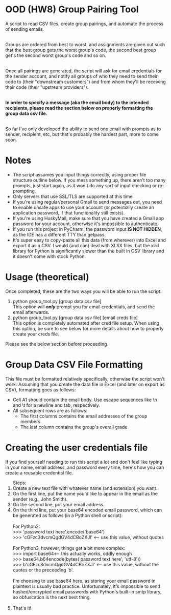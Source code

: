 <h1>OOD (HW8) Group Pairing Tool</h1>
A script to read CSV files, create group pairings, and automate the process of sending emails.
<br/><br/>

Groups are ordered from best to worst, and assignments are given out such that the best group gets the worst group's code, the second best group get's the second worst group's code and so on.
<br/><br/>

Once all pairings are generated, the script will ask for email credentials for the sender account, and notify all groups of who they need to send their code to (their "downstream customers") and from whom they'll be receiving their code (their "upstream providers").
<br/><br/>

<b>In order to specify a message (aka the email body) to the intended recipients, please read the section below on properly formatting the group data csv file.</b>
<br/><br/>

So far I've only developed the ability to send one email with prompts as to sender, recipient, etc, but that's probably the hardest part, more to come soon.

<h1>Notes</h1>
<ul>
    <li>The script assumes you input things correctly, using proper file structure outline below. If you mess something up, there aren't too many prompts, just start again, as it won't do any sort of input checking or re-prompting.</li>
    <li>Only servers that use SSL/TLS are supported at this time.</li>
    <li>If you're using regular/personal Gmail to send messages out, you need to enable unsafe apps to use your account (or potentially create an application password, if that functionality still exists).</li>
    <li>If you're using HuskyMail, make sure that you have created a Gmail app password for your account, otherwise it's impossible to authenticate.</li>
    <li>If you run this project in PyCharm, the password input <b>IS NOT HIDDEN</b>, as the IDE has a different TTY than getpass.</li>
    <li>It's super easy to copy-paste all this data (from wherever) into Excel and export it as a CSV. I would (and can) deal with XLSX files, but the xlrd library for Python is significantly slower than the built in CSV library and it doesn't come with stock Python.</li>
</ul>

<h1>Usage (theoretical)</h1>
Once completed, these are the two ways you will be able to run the script:
<ol>
    <li>python group_tool.py [group data csv file]</li>
    This option will <b><i>only</i></b> prompt you for email credentials, and send the email afterwards.
    <li>python group_tool.py [group data csv file] [email creds file]</li>
    This option is completely automated after cred file setup. When using this option, be sure to see below for more details about how to properly create your creds file.
</ol>
Please see the below section before proceeding.

<h1>Group Data CSV File Formatting</h1>
This file must be formatted relatively specifically, otherwise the script won't work. Assuming that you create the data file in Excel (and later on export as CSV), formatting goes as follows:
   <ul>
        <li>Cell A1 should contain the email body. Use escape sequences like \n and \t for a newline and tab, respectively.</li>
        <li>All subsequent rows are as follows:
            <ul>
                <li>The first columns contains the email addresses of the group members.</li>
                <li>The last column contains the group's overall grade</li>
            </ul>
        </li>
   </ul>

<h1>Creating the user credentials file</h1>
If you find yourself needing to run this script a lot and don't feel like typing in your name, email address, and password every time, here's how you can create a reusable credential file.
<ol>Steps:
    <li>Create a new text file with whatever name (and extension) you want.</li>
    <li>On the first line, put the name you'd like to appear in the email as the sender (e.g., John Smith).</li>
     <li>On the second line, put your email address.</li>
     <li>On the third line, put your base64 encoded email password, which can be generated as follows (in a Python shell or script):</li><br/>
     For Python2:<br/>
     >>> 'password text here'.encode('base64')<br/>
     >>> 'cGFzc3dvcmQgdGV4dCBoZXJl' &lt;-- use this value, without quotes<br/><br/>
     For Python3, however, things get a bit more complex:<br/>
     >>> import base64&lt;-- this actually works, oddly enough<br/>
     >>> base64.b64encode(bytes('password text here', 'utf-8')) <br/>
     >>> b'cGFzc3dvcmQgdGV4dCBoZXJl' &lt;-- use this value, without the quotes or the preceeding 'b'.<br/><br/>
     I'm choosing to use base64 here, as storing your email password in plaintext is usually bad practice. Unfortunately, it's impossible to send hashed/encrypted email passwords with Python's built-in smtp library, so obfuscation is the next best thing.<br/><br/>
     <li>That's it!</li>
</ol>

